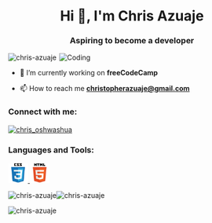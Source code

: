 <h1 align="center">Hi 👋, I'm Chris Azuaje</h1>
<h3 align="center">Aspiring to become a developer</h3>

<img align="right" alt="Coding" width="400" src="https://cdn.videoplasty.com/animation/chill-coding-programming-lo-fi-animation-stock-animation-21874-1024x576.jpg">

<p align="left"> <img src="https://komarev.com/ghpvc/?username=chris-azuaje&label=Profile%20views&color=0e75b6&style=flat" alt="chris-azuaje" /> </p>

- 🔭 I’m currently working on **freeCodeCamp**

- 📫 How to reach me **christopherazuaje@gmail.com**

<h3 align="left">Connect with me:</h3>
<p align="left">
<a href="https://instagram.com/chris_oshwashua" target="blank"><img align="center" src="https://raw.githubusercontent.com/rahuldkjain/github-profile-readme-generator/master/src/images/icons/Social/instagram.svg" alt="chris_oshwashua" height="30" width="40" /></a>
</p>

<h3 align="left">Languages and Tools:</h3>
<p align="left"> <a href="https://www.w3schools.com/css/" target="_blank" rel="noreferrer"> <img src="https://raw.githubusercontent.com/devicons/devicon/master/icons/css3/css3-original-wordmark.svg" alt="css3" width="40" height="40"/> </a> <a href="https://www.w3.org/html/" target="_blank" rel="noreferrer"> <img src="https://raw.githubusercontent.com/devicons/devicon/master/icons/html5/html5-original-wordmark.svg" alt="html5" width="40" height="40"/> </a> </p>

<p><img align="left" src="https://github-readme-stats.vercel.app/api/top-langs?username=chris-azuaje&show_icons=true&locale=en&layout=compact" alt="chris-azuaje" /></p>

<p>&nbsp;<img align="left" src="https://github-readme-stats.vercel.app/api?username=chris-azuaje&show_icons=true&locale=en" alt="chris-azuaje" /></p>

<p><img align="left" src="https://github-readme-streak-stats.herokuapp.com/?user=chris-azuaje&" alt="chris-azuaje" /></p>
